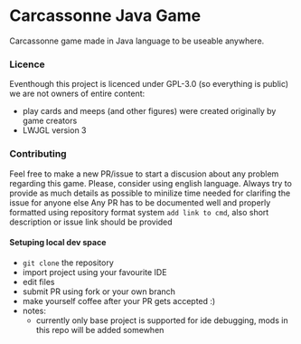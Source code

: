# Carcassonne Java Game
Carcassonne game made in Java language to be useable anywhere.

### Licence
Eventhough this project is licenced under GPL-3.0 (so everything is public) we are not owners of entire content:
- play cards and meeps (and other figures) were created originally by game creators
- LWJGL version 3

### Contributing
Feel free to make a new PR/issue to start a discusion about any problem regarding this game. Please, consider using english language. Always try to provide as much details as possible to minilize time needed for clarifing the issue for anyone else
Any PR has to be documented well and properly formatted using repository format system `add link to cmd`, also short description or issue link should be provided

#### Setuping local dev space
- `git clone` the repository
- import project using your favourite IDE
- edit files
- submit PR using fork or your own branch
- make yourself coffee after your PR gets accepted :)
- notes:
  - currently only base project is supported for ide debugging, mods in this repo will be added somewhen
 
